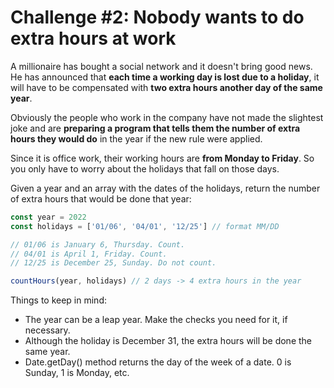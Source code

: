 # Challenge #2: Nobody wants to do extra hours at work

A millionaire has bought a social network and it doesn't bring good news. He has announced that **each time a working day is lost due to a holiday**, it will have to be compensated with **two extra hours another day of the same year**.

Obviously the people who work in the company have not made the slightest joke and are **preparing a program that tells them the number of extra hours they would do** in the year if the new rule were applied.

Since it is office work, their working hours are **from Monday to Friday**. So you only have to worry about the holidays that fall on those days.

Given a year and an array with the dates of the holidays, return the number of extra hours that would be done that year:

```javascript
const year = 2022
const holidays = ['01/06', '04/01', '12/25'] // format MM/DD

// 01/06 is January 6, Thursday. Count.
// 04/01 is April 1, Friday. Count.
// 12/25 is December 25, Sunday. Do not count.

countHours(year, holidays) // 2 days -> 4 extra hours in the year
```

Things to keep in mind:

- The year can be a leap year. Make the checks you need for it, if necessary.
- Although the holiday is December 31, the extra hours will be done the same year.
- Date.getDay() method returns the day of the week of a date. 0 is Sunday, 1 is Monday, etc.
